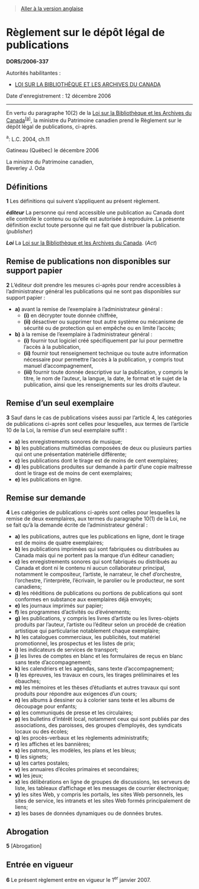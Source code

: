 > [Aller à la version anglaise](/en/Regulations/Statutory%20Orders%20and%20Regulations/2006/337.md)

# Règlement sur le dépôt légal de publications

**DORS/2006-337**

Autorités habilitantes : 
- [LOI SUR LA BIBLIOTHÈQUE ET LES ARCHIVES DU CANADA](/fr/Lois/Lois%20du%20Canada/2004/ch.%2011.md)

Date d'enregistrement : 12 décembre 2006

----------

En vertu du paragraphe 10(2) de la [Loi sur la Bibliothèque et les Archives du Canada](/fr/Lois/Lois%20du%20Canada/2004/ch.%2011.md)<sup><a href='#fna_f'>[a]</a></sup>, la ministre du Patrimoine canadien prend le Règlement sur le dépôt légal de publications, ci-après.

<a name='fna_f'><sup>a</sup></a>: L.C. 2004, ch.11<br />

Gatineau (Québec) le décembre 2006


<p>La ministre du Patrimoine canadien,<br />Beverley J. Oda<br /></p>




## Définitions


**1** Les définitions qui suivent s’appliquent au présent règlement.

***éditeur*** La personne qui rend accessible une publication au Canada dont elle contrôle le contenu ou qu’elle est autorisée à reproduire. La présente définition exclut toute personne qui ne fait que distribuer la publication. (*publisher*)

***Loi*** La [Loi sur la Bibliothèque et les Archives du Canada](/fr/Lois/Lois%20du%20Canada/2004/ch.%2011.md). (*Act*)




## Remise de publications non disponibles sur support papier


**2** L’éditeur doit prendre les mesures ci-après pour rendre accessibles à l’administrateur général les publications qui ne sont pas disponibles sur support papier :
- **a)** avant la remise de l’exemplaire à l’administrateur général :
	- **(i)** en décrypter toute donnée chiffrée,
	- **(ii)** désactiver ou supprimer tout autre système ou mécanisme de sécurité ou de protection qui en empêche ou en limite l’accès;
- **b)** à la remise de l’exemplaire à l’administrateur général :
	- **(i)** fournir tout logiciel créé spécifiquement par lui pour permettre l’accès à la publication,
	- **(ii)** fournir tout renseignement technique ou toute autre information nécessaire pour permettre l’accès à la publication, y compris tout manuel d’accompagnement,
	- **(iii)** fournir toute donnée descriptive sur la publication, y compris le titre, le nom de l’auteur, la langue, la date, le format et le sujet de la publication, ainsi que les renseignements sur les droits d’auteur.




## Remise d’un seul exemplaire


**3** Sauf dans le cas de publications visées aussi par l’article 4, les catégories de publications ci-après sont celles pour lesquelles, aux termes de l’article 10 de la Loi, la remise d’un seul exemplaire suffit :
- **a)** les enregistrements sonores de musique;
- **b)** les publications multimédias composées de deux ou plusieurs parties qui ont une présentation matérielle différente;
- **c)** les publications dont le tirage est de moins de cent exemplaires;
- **d)** les publications produites sur demande à partir d’une copie maîtresse dont le tirage est de moins de cent exemplaires;
- **e)** les publications en ligne.




## Remise sur demande


**4** Les catégories de publications ci-après sont celles pour lesquelles la remise de deux exemplaires, aux termes du paragraphe 10(1) de la Loi, ne se fait qu’à la demande écrite de l’administrateur général :
- **a)** les publications, autres que les publications en ligne, dont le tirage est de moins de quatre exemplaires;
- **b)** les publications imprimées qui sont fabriquées ou distribuées au Canada mais qui ne portent pas la marque d’un éditeur canadien;
- **c)** les enregistrements sonores qui sont fabriqués ou distribués au Canada et dont ni le contenu ni aucun collaborateur principal, notamment le compositeur, l’artiste, le narrateur, le chef d’orchestre, l’orchestre, l’interprète, l’écrivain, le parolier ou le producteur, ne sont canadiens;
- **d)** les rééditions de publications ou portions de publications qui sont conformes en substance aux exemplaires déjà envoyés;
- **e)** les journaux imprimés sur papier;
- **f)** les programmes d’activités ou d’événements;
- **g)** les publications, y compris les livres d’artiste ou les livres-objets produits par l’auteur, l’artiste ou l’éditeur selon un procédé de création artistique qui particularise notablement chaque exemplaire;
- **h)** les catalogues commerciaux, les publicités, tout matériel promotionnel, les prospectus et les listes de prix;
- **i)** les indicateurs de services de transport;
- **j)** les livres de comptes en blanc et les formulaires de reçus en blanc sans texte d’accompagnement;
- **k)** les calendriers et les agendas, sans texte d’accompagnement;
- **l)** les épreuves, les travaux en cours, les tirages préliminaires et les ébauches;
- **m)** les mémoires et les thèses d’étudiants et autres travaux qui sont produits pour répondre aux exigences d’un cours;
- **n)** les albums à dessiner ou à colorier sans texte et les albums de découpage pour enfants;
- **o)** les communiqués de presse et les circulaires;
- **p)** les bulletins d’intérêt local, notamment ceux qui sont publiés par des associations, des paroisses, des groupes d’employés, des syndicats locaux ou des écoles;
- **q)** les procès-verbaux et les règlements administratifs;
- **r)** les affiches et les bannières;
- **s)** les patrons, les modèles, les plans et les bleus;
- **t)** les signets;
- **u)** les cartes postales;
- **v)** les annuaires d’écoles primaires et secondaires;
- **w)** les jeux;
- **x)** les délibérations en ligne de groupes de discussions, les serveurs de liste, les tableaux d’affichage et les messages de courrier électronique;
- **y)** les sites Web, y compris les portails, les sites Web personnels, les sites de service, les intranets et les sites Web formés principalement de liens;
- **z)** les bases de données dynamiques ou de données brutes.




## Abrogation


**5** [Abrogation]




## Entrée en vigueur


**6** Le présent règlement entre en vigueur le 1<sup>er</sup> janvier 2007.


